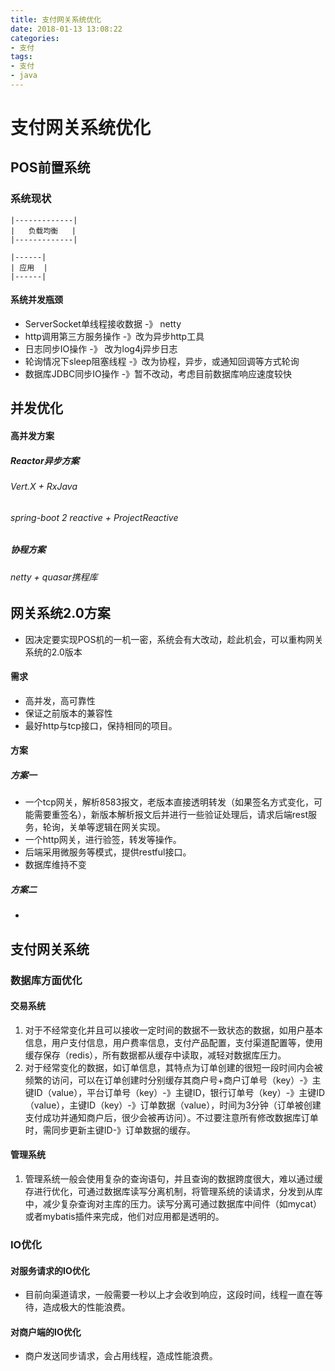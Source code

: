 ```yaml
---
title: 支付网关系统优化
date: 2018-01-13 13:08:22
categories: 
- 支付
tags:
- 支付
- java
---
```



# 支付网关系统优化

## POS前置系统
### 系统现状

```
|-------------|
|   负载均衡   |
|-------------|

|------|
| 应用  |
|------|

```

#### 系统并发瓶颈

- ServerSocket单线程接收数据 -》 netty
- http调用第三方服务操作 -》改为异步http工具
- 日志同步IO操作 -》 改为log4j异步日志
- 轮询情况下sleep阻塞线程 -》改为协程，异步，或通知回调等方式轮询
- 数据库JDBC同步IO操作 -》暂不改动，考虑目前数据库响应速度较快

## 并发优化

#### 高并发方案

##### Reactor异步方案

###### Vert.X + RxJava

###### spring-boot 2 reactive + ProjectReactive

##### 协程方案

###### netty + quasar携程库

## 网关系统2.0方案

- 因决定要实现POS机的一机一密，系统会有大改动，趁此机会，可以重构网关系统的2.0版本

#### 需求

- 高并发，高可靠性
- 保证之前版本的兼容性
- 最好http与tcp接口，保持相同的项目。

#### 方案

##### 方案一

- 一个tcp网关，解析8583报文，老版本直接透明转发（如果签名方式变化，可能需要重签名），新版本解析报文后并进行一些验证处理后，请求后端rest服务，轮询，关单等逻辑在网关实现。
- 一个http网关，进行验签，转发等操作。
- 后端采用微服务等模式，提供restful接口。
- 数据库维持不变

##### 方案二

- 

## 支付网关系统

### 数据库方面优化

#### 交易系统 

1. 对于不经常变化并且可以接收一定时间的数据不一致状态的数据，如用户基本信息，用户支付信息，用户费率信息，支付产品配置，支付渠道配置等，使用缓存保存（redis），所有数据都从缓存中读取，减轻对数据库压力。
2. 对于经常变化的数据，如订单信息，其特点为订单创建的很短一段时间内会被频繁的访问，可以在订单创建时分别缓存其商户号+商户订单号（key）-》主键ID（value），平台订单号（key）-》主键ID，银行订单号（key）-》主键ID（value），主键ID（key）-》订单数据（value），时间为3分钟（订单被创建支付成功并通知商户后，很少会被再访问）。不过要注意所有修改数据库订单时，需同步更新主键ID-》订单数据的缓存。

#### 管理系统

1. 管理系统一般会使用复杂的查询语句，并且查询的数据跨度很大，难以通过缓存进行优化，可通过数据库读写分离机制，将管理系统的读请求，分发到从库中，减少复杂查询对主库的压力。读写分离可通过数据库中间件（如mycat）或者mybatis插件来完成，他们对应用都是透明的。

### IO优化

#### 对服务请求的IO优化

- 目前向渠道请求，一般需要一秒以上才会收到响应，这段时间，线程一直在等待，造成极大的性能浪费。

#### 对商户端的IO优化

- 商户发送同步请求，会占用线程，造成性能浪费。
